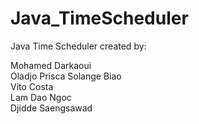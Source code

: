# Java_TimeScheduler
Java Time Scheduler created by:

Mohamed Darkaoui			      
Oladjo Prisca Solange Biao	
Vito Costa					        
Lam Dao Ngoc				        
Djidde Saengsawad		      	
